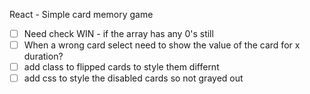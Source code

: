React - Simple card memory game

- [ ] Need check WIN - if the array has any 0's still
- [ ] When a wrong card select need to show the value of the card for x duration?
- [ ] add class to flipped cards to style them differnt
- [ ] add css to style the disabled cards so not grayed out
